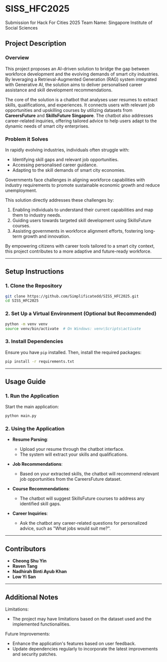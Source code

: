 # SISS_HFC2025
Submission for Hack For Cities 2025
Team Name: Singapore Institute of Social Sciences

## Project Description  

### Overview  
This project proposes an AI-driven solution to bridge the gap between workforce development and the evolving demands of smart city industries. By leveraging a Retrieval-Augmented Generation (RAG) system integrated with Generative AI, the solution aims to deliver personalised career assistance and skill development recommendations.  

The core of the solution is a chatbot that analyses user resumes to extract skills, qualifications, and experiences. It connects users with relevant job opportunities and upskilling courses by utilizing datasets from **CareersFuture** and **SkillsFuture Singapore**. The chatbot also addresses career-related inquiries, offering tailored advice to help users adapt to the dynamic needs of smart city enterprises.  

### Problem it Solves  
In rapidly evolving industries, individuals often struggle with:  
- Identifying skill gaps and relevant job opportunities.  
- Accessing personalised career guidance.  
- Adapting to the skill demands of smart city economies.  

Governments face challenges in aligning workforce capabilities with industry requirements to promote sustainable economic growth and reduce unemployment.  

This solution directly addresses these challenges by:  
1. Enabling individuals to understand their current capabilities and map them to industry needs.  
2. Guiding users towards targeted skill development using SkillsFuture courses.  
3. Assisting governments in workforce alignment efforts, fostering long-term growth and innovation.  

By empowering citizens with career tools tailored to a smart city context, this project contributes to a more adaptive and future-ready workforce.  


---

## Setup Instructions

### 1. Clone the Repository

```bash
git clone https://github.com/Simplificatedd/SISS_HFC2025.git
cd SISS_HFC2025
```

### 2. Set Up a Virtual Environment (Optional but Recommended)

```bash
python -m venv venv
source venv/bin/activate  # On Windows: venv\Scripts\activate
```

### 3. Install Dependencies

Ensure you have `pip` installed. Then, install the required packages:

```bash
pip install -r requirements.txt
```

---

## Usage Guide
### 1. Run the Application

Start the main application:

```bash
python main.py
```

### 2. Using the Application

- **Resume Parsing**:
  - Upload your resume through the chatbot interface.
  - The system will extract your skills and qualifications.

- **Job Recommendations**:
  - Based on your extracted skills, the chatbot will recommend relevant job opportunities from the CareersFuture dataset.

- **Course Recommendations**:
  - The chatbot will suggest SkillsFuture courses to address any identified skill gaps.

- **Career Inquiries**:
  - Ask the chatbot any career-related questions for personalized advice, such as "What jobs would suit me?".


---

## Contributors

- **Cheong Shu Yin**  
- **Raven Tang**  
- **Nadhirah Binti Ayub Khan**  
- **Low Yi San**  


---

## Additional Notes

Limitations:
- The project may have limitations based on the dataset used and the implemented functionalities.
  
Future Improvements:
- Enhance the application's features based on user feedback.
- Update dependencies regularly to incorporate the latest improvements and security patches.

